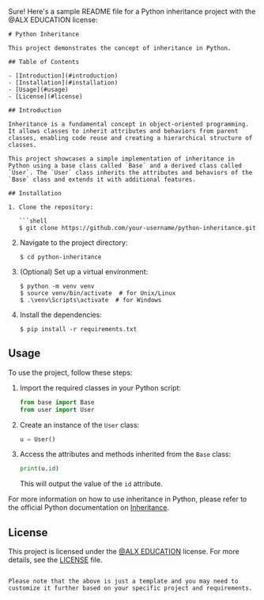 Sure! Here's a sample README file for a Python inheritance project with the @ALX EDUCATION license:

```
# Python Inheritance

This project demonstrates the concept of inheritance in Python.

## Table of Contents

- [Introduction](#introduction)
- [Installation](#installation)
- [Usage](#usage)
- [License](#license)

## Introduction

Inheritance is a fundamental concept in object-oriented programming. It allows classes to inherit attributes and behaviors from parent classes, enabling code reuse and creating a hierarchical structure of classes.

This project showcases a simple implementation of inheritance in Python using a base class called `Base` and a derived class called `User`. The `User` class inherits the attributes and behaviors of the `Base` class and extends it with additional features.

## Installation

1. Clone the repository:

   ```shell
   $ git clone https://github.com/your-username/python-inheritance.git
   ```

2. Navigate to the project directory:

   ```shell
   $ cd python-inheritance
   ```

3. (Optional) Set up a virtual environment:

   ```shell
   $ python -m venv venv
   $ source venv/bin/activate  # for Unix/Linux
   $ .\venv\Scripts\activate  # for Windows
   ```

4. Install the dependencies:

   ```shell
   $ pip install -r requirements.txt
   ```

## Usage

To use the project, follow these steps:

1. Import the required classes in your Python script:

   ```python
   from base import Base
   from user import User
   ```

2. Create an instance of the `User` class:

   ```python
   u = User()
   ```

3. Access the attributes and methods inherited from the `Base` class:

   ```python
   print(u.id)
   ```

   This will output the value of the `id` attribute.

For more information on how to use inheritance in Python, please refer to the official Python documentation on [Inheritance](https://docs.python.org/3/tutorial/classes.html#inheritance).

## License

This project is licensed under the [@ALX EDUCATION](https://github.com/ALX-Education) license. For more details, see the [LICENSE](LICENSE) file.

```

Please note that the above is just a template and you may need to customize it further based on your specific project and requirements.
